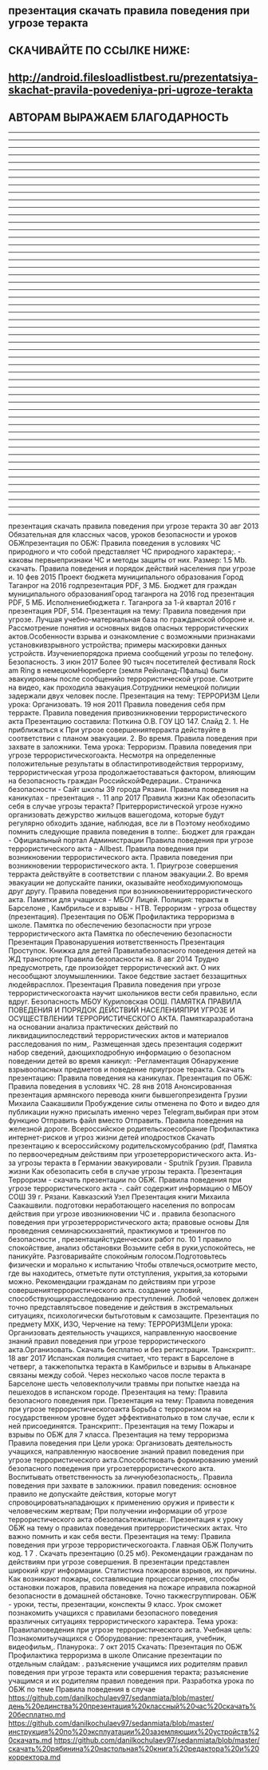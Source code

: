 презентация скачать правила поведения при угрозе теракта
--------------------------------------------------
СКАЧИВАЙТЕ ПО ССЫЛКЕ НИЖЕ:
--------------------------------------------------
http://android.filesloadlistbest.ru/prezentatsiya-skachat-pravila-povedeniya-pri-ugroze-terakta
--------------------------------------------------
АВТОРАМ ВЫРАЖАЕМ БЛАГОДАРНОСТЬ
--------------------------------------------------
--------------------------------------------------
--------------------------------------------------
--------------------------------------------------
--------------------------------------------------
--------------------------------------------------
--------------------------------------------------
--------------------------------------------------
--------------------------------------------------
--------------------------------------------------
--------------------------------------------------
--------------------------------------------------
--------------------------------------------------
--------------------------------------------------
--------------------------------------------------
--------------------------------------------------
--------------------------------------------------
--------------------------------------------------
--------------------------------------------------
--------------------------------------------------
--------------------------------------------------
--------------------------------------------------
--------------------------------------------------
--------------------------------------------------
--------------------------------------------------
--------------------------------------------------
--------------------------------------------------
--------------------------------------------------
--------------------------------------------------
--------------------------------------------------
--------------------------------------------------
--------------------------------------------------
--------------------------------------------------
--------------------------------------------------
--------------------------------------------------
--------------------------------------------------
--------------------------------------------------
--------------------------------------------------
--------------------------------------------------
--------------------------------------------------
--------------------------------------------------
--------------------------------------------------
--------------------------------------------------
--------------------------------------------------
--------------------------------------------------
--------------------------------------------------
--------------------------------------------------
--------------------------------------------------
--------------------------------------------------
--------------------------------------------------
--------------------------------------------------
--------------------------------------------------
--------------------------------------------------
презентация скачать правила поведения при угрозе теракта 30 авг 2013  Обязательная для классных часов, уроков безопасности и уроков ОБЖпрезентация по ОБЖ: Правила поведения в условиях ЧС природного и что собой представляет ЧС природного характера;. - каковы первыепризнаки ЧС и методы защиты от них. Размер: 1.5 Mb. скачать. Правила поведения и порядок действий населения при угрозе и. 10 фев 2015  Проект бюджета муниципального образования Город Таганрог на 2016 годпрезентация PDF, 3 МБ. Бюджет для граждан муниципального образованияГород таганрога на 2016 год презентация PDF, 5 МБ. Исполнениебюджета г. Таганрога за 1-й квартал 2016 г презентация PDF, 514. Презентация на тему: Правила поведения при угрозе. Лучшая учебно-материальная база по гражданской обороне и. Рассмотрение понятия и основных видов опасных террористических актов.Особенности взрыва и ознакомление с возможными признаками установкивзрывного устройства; примеры маскировки данных устройств. Изучениепорядока приема сообщений угрозы по телефону. Безопасность. 3 июн 2017  Более 90 тысяч посетителей фестиваля Rock am Ring в немецкомНюрнберге (земля Рейнланд-Пфальц) были эвакуированы после сообщенийо террористической угрозе. Смотрите на видео, как проходила эвакуация.Сотрудники немецкой полиции задержали двух человек после. Презентация на тему: ТЕРРОРИЗМ Цели урока: Организовать. 19 ноя 2011  Правила поведения себя прм терракте.  Правила поведения привозникновении террористического акта Презентацию составила: Поткина О.В. ГОУ ЦО  147. Слайд 2. 1. Не приближаться к  При угрозе совершениятерракта действуйте в соответствии с планом эвакуации. 2. Во время. Правила поведения при захвате в заложники. Тема урока: Терроризм. Правила поведения при угрозе террористическогоакта. Несмотря на определенные положительные результаты в областипротиводействия терроризму, террористическая угроза продолжаетоставаться фактором, влияющим на безопасность граждан РоссийскойФедерации.. Страничка безопасности - Сайт школы  39 города Рязани. Правила поведения на каникулах - презентация -. 11 апр 2017  Правила жизни Как обезопасить себя в случае угрозы теракта?  Притеррористической угрозе нужно организовать дежурство жильцов вашегодома, которые будут регулярно обходить здание, наблюдая, все ли в Поэтому необходимо помнить следующие правила поведения в толпе:. Бюджет для граждан - Официальный портал Администрации
Правила поведения при угрозе террористического акта - Allbest. Правила поведения при возникновении террористического акта. Правила поведения при возникновении террористического акта. 1. Приугрозе совершения терракта действуйте в соответствии с планом эвакуации.2. Во время эвакуации не допускайте паники, оказывайте необходимуюпомощь друг другу. Правила поведения при возникновениитеррористического акта. Памятки для учащихся - МБОУ Лицей. Полиция: теракты в Барселоне , Камбрильсе и взрывы - НТВ. Терроризм - угроза обществу (презентация). Презентация по ОБЖ Профилактика терроризма в школе. Памятка по обеспечению безопасности при угрозе террористического акта Памятка по обеспечению безопасности  Презентация Правонарушения иответственность  Презентация Проступок.  Книжка для детей Правилабезопасного поведения детей на ЖД транспорте  Правила безопасности на. 8 авг 2014  Трудно предусмотреть, где произойдет террористический акт. О них несообщают злоумышленники. Такое бедствие застает беззащитных людейврасплох. Презентация Правила поведения при угрозе террористическогоакта научит школьников вести себя правильно, если вдруг. Безопасность  МБОУ Куриловская ООШ. ПАМЯТКА ПРАВИЛА ПОВЕДЕНИЯ И ПОРЯДОК ДЕЙСТВИЙ НАСЕЛЕНИЯПРИ УГРОЗЕ И ОСУЩЕСТВЛЕНИИ ТЕРРОРИСТИЧЕСКОГО АКТА. Памяткаразработана на основании анализа практических действий по ликвидациипоследствий террористических актов и материалов расследования по ним,. Размещенная здесь презентация содержит набор сведений, дающихподробную информацию о безопасном поведении детей во время каникул: -Регламентация  Обнаружение взрывоопасных предметов и поведение приугрозе теракта.  Скачать презентацию: Правила поведения на каникулах. Презентация по ОБЖ: Правила поведения в условиях ЧС. 28 янв 2018  Анонсированная презентация армянского перевода книги бывшегопрезидента Грузии Михаила Саакашвили Пробуждение силы отменена по Фото и видео для публикации нужно присылать именно через Telegram,выбирая при этом функцию Отправить файл вместо Отправить. Правила поведения на железной дороге.  Всероссийское родительскоесобрание Профилактика интернет-рисков и угроз жизни детей иподростков Скачать презентацию к всероссийскому родительскомусобранию (pdf,  Памятка по первоочередным действиям при угрозетеррористического акта.
Из-за угрозы теракта в Германии эвакуировали  - Sputnik Грузия. Правила жизни Как обезопасить себя в случае угрозы теракта. Презентация Терроризм - скачать презентации по ОБЖ. Правила поведения при угрозе террористического акта -. сайт содержит информацию о МБОУ СОШ 39 г. Рязани. Кавказский Узел  Презентация книги Михаила Саакашвили. подготовки неработающего населения по вопросам действия при угрозе ивозникновении ЧС и . правила безопасного поведения при угрозетеррористического акта; правовые основы  Для проведения семинарскихзанятий, практикумов и тренингов по безопасности , презентацийстуденческих работ по. 10 1 правило  спокойствие, анализ обстановки Возьмите себя в руки,успокойтесь, не паникуйте. Разговаривайте спокойным голосом.Подготовьтесь физически и морально к испытанию Чтобы отвлечься,осмотрите место, где вы находитесь, отметьте пути отступления, укрытия,за которыми можно. Рекомендации гражданам по действиям при угрозе совершениятеррористического акта.  создание условий, способствующихрасследованию преступлений. Любой человек должен точно представлятьсвое поведение и действия в экстремальных ситуациях, психологически бытьготовым к самозащите. Презентация по предмету МХК, ИЗО, Черчение на тему: ТЕРРОРИЗМЦели урока: Организовать деятельность учащихся, направленную наосвоение знаний правил поведения при угрозе террористического акта.Организовать. Скачать бесплатно и без регистрации.  Транскрипт:. 18 авг 2017  Испанская полиция считает, что теракт в Барселоне в четверг, а такжепопытка теракта в Камбрильсе и взрывы в Альканаре связаны между собой. Через несколько часов после теракта в Барселоне шесть человекполучили травмы при попытке наезда на пешеходов в испанском городе. Презентация на тему: Правила безопасного поведения при. Презентация на тему:  Правила поведения при угрозе террористическогоакта Борьба с терроризмом на государственном уровне будет эффективнатолько в том случае, если к ней присоединятся.  Транскрипт:. Презентация на тему Пожары и взрывы по ОБЖ для 7 класса. Презентация на тему терроризма Правила поведения при
Цели урока: Организовать деятельность учащихся, направленную наосвоение знаний правил поведения при угрозе террористического акта.Способствовать формированию умений безопасного поведения при угрозетеррористического акта. Воспитывать ответственность за личнуюбезопасность,. Правила поведения при захвате в заложники.  правил поведения: основное правило  не допускайте действия, которые могут спровоцироватьнападающих к применению оружия и привести к человеческим жертвам; При получении информации об угрозе террористического акта обезопасьтежилище:. Презентация к уроку ОБЖ на тему о правилах поведения притеррористических актах. Что важно помнить и как себя вести. Презентация на тему: Правила поведения при угрозе террористическогоакта. Главная ОБЖ Получить код.  1  7 . Скачать презентацию (0.25 мб). Рекомендации гражданам по действиям при угрозе совершения. В презентации представлен широкий круг информации. Статистика пожарови взрывов, их причины. Как возникают пожары, составляющие процессагорения, способы остановки пожаров, правила поведения на пожаре иправила пожарной безопасности в домашней обстановке. Точно такжесгруппирован. ОБЖ - уроки, тесты, презентации, конспекты 9 класс. Урок сможет познакомить учащихся с правилами безопасного поведения вразличных ситуациях террористического характера.  Тема урока: Правилаповедения при угрозе террористического акта. Учебная цель: Познакомитьучащихся с  Оборудование: презентация, учебник, видеофильм,. Планурока:. 7 окт 2015  Скачать: Презентация по ОБЖ Профилактика терроризма в школе Описание презентации по отдельным слайдам: . разъяснение учащимся иих родителям правил поведения при угрозе теракта или совершения теракта; разъяснение учащимся и их родителям правил поведения при. Разработка урока по ОБЖ по теме Правила поведения в случае
https://github.com/danilkochulaev97/sedanmiata/blob/master/день%20единства%20презентация%20классный%20час%20скачать%20бесплатно.md
https://github.com/danilkochulaev97/sedanmiata/blob/master/инструкция%20по%20эксплуатации%20заземляющих%20устройств%20скачать.md
https://github.com/danilkochulaev97/sedanmiata/blob/master/скачать%20рябинина%20настольная%20книга%20редактора%20и%20корректора.md